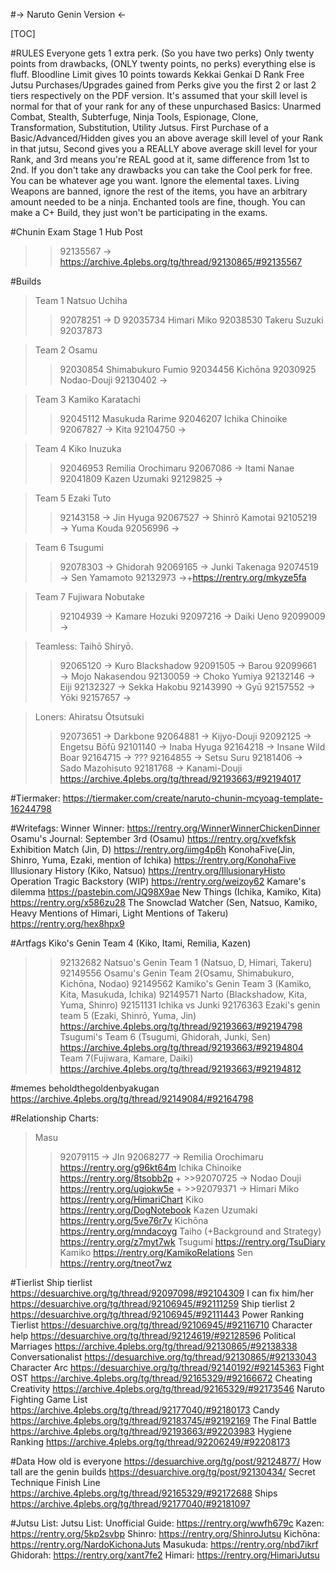 #-> Naruto Genin Version <-

[TOC]

#RULES
Everyone gets 1 extra perk. (So you have two perks)
Only twenty points from drawbacks, (ONLY twenty points, no perks) everything else is fluff.
Bloodline Limit gives 10 points towards Kekkai Genkai
D Rank
Free Jutsu Purchases/Upgrades gained from Perks give you the first 2 or last 2 tiers respectively on the PDF version.
It's assumed that your skill level is normal for that of your rank for any of these unpurchased Basics: Unarmed Combat, Stealth, Subterfuge, Ninja Tools, Espionage, Clone, Transformation, Substitution, Utility Jutsus.
First Purchase of a Basic/Advanced/Hidden gives you an above average skill level of your Rank in that jutsu, Second gives you a REALLY above average skill level for your Rank, and 3rd means you're REAL good at it, same difference from 1st to 2nd.
If you don't take any drawbacks you can take the Cool perk for free.
You can be whatever age you want.
Ignore the elemental taxes.
Living Weapons are banned, ignore the rest of the items, you have an arbitrary amount needed to be a ninja. Enchanted tools are fine, though.
You can make a C+ Build, they just won't be participating in the exams.

#Chunin Exam Stage 1 Hub Post
>>92135567 →
https://archive.4plebs.org/tg/thread/92130865/#92135567

#Builds
>Team 1
>Natsuo Uchiha
>>92078251 →
>D
>>92035734
>Himari Miko
>>92038530
>Takeru Suzuki
>>92037873

>Team 2
>Osamu
>>92030854
>Shimabukuro Fumio
>>92034456
>Kichōna
>>92030925
>Nodao-Douji
>>92130402 →

>Team 3
>Kamiko Karatachi
>>92045112
>Masukuda Rarime
>>92046207
>Ichika Chinoike
>>92067827 →
>Kita
>>92104750 →

>Team 4
>Kiko Inuzuka
>>92046953
>Remilia Orochimaru
>>92067086 →
>Itami Nanae
>>92041809
>Kazen Uzumaki
>>92129825 →

>Team 5
>Ezaki Tuto
>>92143158 →
>Jin Hyuga
>>92067527 →
>Shinrō Kamotai
>>92105219 →
>Yuma Kouda
>>92056996 →

>Team 6
>Tsugumi
>>92078303 →
>Ghidorah
>>92069165 →
>Junki Takenaga
>>92074519 →
>Sen Yamamoto
>>92132973 →+https://rentry.org/mkyze5fa

>Team 7
>Fujiwara Nobutake
>>92104939 →
>Kamare Hozuki
>>92097216 →
>Daiki Ueno
>>92099009 →

>Teamless:
>Taihō Shiryō.
>>92065120 →
>Kuro Blackshadow
>>92091505 →
>Barou
>>92099661 →
>Mojo Nakasendou
>>92130059 →
>Choko Yumiya
>>92132146 →
>Eiji
>>92132327 →
>Sekka Hakobu
>>92143990 →
>Gyū
>>92157552 →
>Yōki
>>92157657 →

>Loners:
>Ahiratsu Ōtsutsuki
>>92073651 →
>Darkbone
>>92064881 →
>Kijyo-Douji
>>92092125 →
>Engetsu Bōfū
>>92101140 →
>Inaba Hyuga
>>92164218 →
>Insane Wild Boar
>>92164715 →
>???
>>92164855 →
>Setsu Suru
>>92181406 →
>Sado Mazohisuto
>>92181768 →
Kanami-Douji
https://archive.4plebs.org/tg/thread/92193663/#92194017

#Tiermaker:
https://tiermaker.com/create/naruto-chunin-mcyoag-template-16244798

#Writefags:
Winner Winner:
https://rentry.org/WinnerWinnerChickenDinner
Osamu's Journal: September 3rd (Osamu)
https://rentry.org/xvefkfsk
Exhibition Match (Jin, D)
https://rentry.org/iimg4p6h
KonohaFive(Jin, Shinro, Yuma, Ezaki, mention of Ichika)
https://rentry.org/KonohaFive 
Illusionary History (Kiko, Natsuo)
https://rentry.org/IllusionaryHisto
Operation Tragic Backstory (WIP)
https://rentry.org/weizoy62
Kamare's dilemma
https://pastebin.com/JQ98X9ae 
New Things (Ichika, Kamiko, Kita)
https://rentry.org/x586zu28
The Snowclad Watcher (Sen, Natsuo, Kamiko, Heavy Mentions of Himari, Light Mentions of Takeru)
https://rentry.org/hex8hpx9

#Artfags
Kiko's Genin Team 4 (Kiko, Itami, Remilia, Kazen)
>>92132682
Natsuo's Genin Team 1 (Natsuo, D, Himari, Takeru)
>>92149556
Osamu's Genin Team 2(Osamu, Shimabukuro, Kichōna, Nodao)
>>92149562
Kamiko's Genin Team 3 (Kamiko, Kita, Masukuda, Ichika)
>>92149571
Narto (Blackshadow, Kita, Yuma, Shinro)
>>92151131
Ichika vs Junki
>>92176363
Ezaki's genin team 5 (Ezaki, Shinrō, Yuma, Jin)
https://archive.4plebs.org/tg/thread/92193663/#92194798
Tsugumi's Team 6 (Tsugumi, Ghidorah, Junki, Sen)
https://archive.4plebs.org/tg/thread/92193663/#92194804
Team 7(Fujiwara, Kamare, Daiki)
https://archive.4plebs.org/tg/thread/92193663/#92194812

#memes
beholdthegoldenbyakugan
https://archive.4plebs.org/tg/thread/92149084/#92164798

#Relationship Charts:
>Masu
>>92079115 →
>JIn
>>92068277 →
>Remilia Orochimaru
https://rentry.org/g96kt64m
>Ichika Chinoike
https://rentry.org/8tsobb2p + >>92070725 →
>Nodao Douji
https://rentry.org/ugiokw5e + >>92079371 →
>Himari Miko
https://rentry.org/HimariChart
>Kiko
https://rentry.org/DogNotebook
>Kazen Uzumaki
https://rentry.org/5ve76r7v
Kichōna
https://rentry.org/mndacoyg
Taiho (+Background and Strategy)
https://rentry.org/z7myt7wk
Tsugumi
https://rentry.org/TsuDiary
Kamiko
https://rentry.org/KamikoRelations
Sen
https://rentry.org/tneot7wz


#Tierlist
Ship tierlist
https://desuarchive.org/tg/thread/92097098/#92104309
I can fix him/her
https://desuarchive.org/tg/thread/92106945/#92111259
Ship tierlist 2
https://desuarchive.org/tg/thread/92106945/#92111443
Power Ranking Tierlist
https://desuarchive.org/tg/thread/92106945/#92116710
Character help
https://desuarchive.org/tg/thread/92124619/#92128596
Political Marriages
https://archive.4plebs.org/tg/thread/92130865/#92138338
Conversationalist
https://desuarchive.org/tg/thread/92130865/#92133043
Character Arc
https://desuarchive.org/tg/thread/92140192/#92145363
Fight OST
https://archive.4plebs.org/tg/thread/92165329/#92166672
Cheating Creativity
https://archive.4plebs.org/tg/thread/92165329/#92173546
Naruto Fighting Game List
https://archive.4plebs.org/tg/thread/92177040/#92180173
Candy
https://archive.4plebs.org/tg/thread/92183745/#92192169
The Final Battle
https://archive.4plebs.org/tg/thread/92193663/#92203983
Hygiene Ranking
https://archive.4plebs.org/tg/thread/92206249/#92208173

#Data
How old is everyone
https://desuarchive.org/tg/post/92124877/
How tall are the genin builds
https://desuarchive.org/tg/post/92130434/
Secret Technique Finish Line
https://archive.4plebs.org/tg/thread/92165329/#92172688
Ships
https://archive.4plebs.org/tg/thread/92177040/#92181097

#Jutsu List:
Jutsu List:
Unofficial Guide:
https://rentry.org/wwfh679c
Kazen:
https://rentry.org/5kp2svbp
Shinro:
https://rentry.org/ShinroJutsu
Kichōna:
https://rentry.org/NardoKichonaJuts
Masukuda:
https://rentry.org/nbd7ikrf
Ghidorah:
https://rentry.org/xant7fe2
Himari:
https://rentry.org/HimariJutsu
